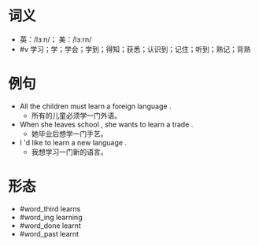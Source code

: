 # 词义
- 英：/lɜːn/； 美：/lɜːrn/
- #v 学习；学；学会；学到；得知；获悉；认识到；记住；听到；熟记；背熟
# 例句
- All the children must learn a foreign language .
	- 所有的儿童必须学一门外语。
- When she leaves school , she wants to learn a trade .
	- 她毕业后想学一门手艺。
- I 'd like to learn a new language .
	- 我想学习一门新的语言。
# 形态
- #word_third learns
- #word_ing learning
- #word_done learnt
- #word_past learnt

